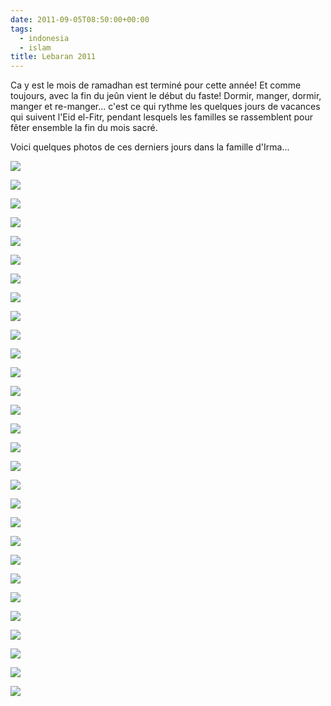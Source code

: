 ```yaml
---
date: 2011-09-05T08:50:00+00:00
tags:
  - indonesia
  - islam
title: Lebaran 2011
---
```


Ca y est le mois de ramadhan est terminé pour cette année! Et comme toujours, avec la fin du jeûn vient le début du faste! Dormir, manger, dormir, manger et re-manger... c'est ce qui rythme les quelques jours de vacances qui suivent l'Eid el-Fitr, pendant lesquels les familles se rassemblent pour fêter ensemble la fin du mois sacré.

Voici quelques photos de ces derniers jours dans la famille d'Irma...

![](assets/media/Lebaran_2011/Lebaran2011-Bogor-6.jpg)

![](assets/media/Lebaran_2011/Lebaran2011-Bogor-8.jpg)

![](assets/media/Lebaran_2011/Lebaran2011-Bogor-12.jpg)

![](assets/media/Lebaran_2011/Lebaran2011-Bogor-13.jpg)

![](assets/media/Lebaran_2011/Lebaran2011-Bogor-19.jpg)

![](assets/media/Lebaran_2011/Lebaran2011-Bogor-21.jpg)

![](assets/media/Lebaran_2011/Lebaran2011-Bogor-31.jpg)

![](assets/media/Lebaran_2011/Lebaran2011-Bogor-38.jpg)

![](assets/media/Lebaran_2011/Lebaran2011-Bogor-40.jpg)

![](assets/media/Lebaran_2011/Lebaran2011-Bogor-41.jpg)

![](assets/media/Lebaran_2011/Lebaran2011-Bogor-46.jpg)

![](assets/media/Lebaran_2011/Lebaran2011-Bogor-48.jpg)

![](assets/media/Lebaran_2011/Lebaran2011-Bogor-49.jpg)

![](assets/media/Lebaran_2011/Lebaran2011-Bogor-50.jpg)

![](assets/media/Lebaran_2011/Lebaran2011-Bogor-55.jpg)

![](assets/media/Lebaran_2011/Lebaran2011-Bogor-56.jpg)

![](assets/media/Lebaran_2011/Lebaran2011-Bogor-57.jpg)

![](assets/media/Lebaran_2011/Lebaran2011-Bogor-60.jpg)

![](assets/media/Lebaran_2011/Lebaran2011-Bogor-65.jpg)

![](assets/media/Lebaran_2011/Lebaran2011-Bogor-66.jpg)

![](assets/media/Lebaran_2011/Lebaran2011-Jakarta-1.jpg)

![](assets/media/Lebaran_2011/Lebaran2011-Jakarta-3.jpg)

![](assets/media/Lebaran_2011/Lebaran2011-Jakarta-13.jpg)

![](assets/media/Lebaran_2011/Lebaran2011-Jakarta-15.jpg)

![](assets/media/Lebaran_2011/Lebaran2011-Jakarta-16.jpg)

![](assets/media/Lebaran_2011/Lebaran2011-Jakarta-17.jpg)

![](assets/media/Lebaran_2011/Lebaran2011-Jakarta-18.jpg)

![](assets/media/Lebaran_2011/Lebaran2011-Jakarta-19.jpg)

![](assets/media/Lebaran_2011/Lebaran2011-Jakarta-27.jpg)